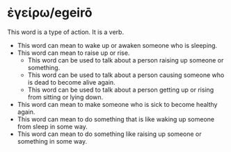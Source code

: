 # ἐγείρω/egeirō 
This word is a type of action. It is a verb.

* This word can mean to wake up or awaken someone who is sleeping.
* This word can mean to raise up or rise.
    * This word can be used to talk about a person raising up someone or something.
    * This word can be used to talk about a person causing someone who is dead to become alive again.
    * This word can be used to talk about a person getting up or rising from sitting or lying down. 
* This word can mean to make someone who is sick to become healthy again.
* This word can mean to do something that is like waking up someone from sleep in some way. 
* This word can mean to do something like raising up someone or something in some way. 
